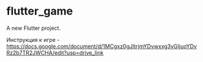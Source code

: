 # flutter_game

A new Flutter project.

Инструкция к игре - https://docs.google.com/document/d/1MCgxz0gJltrjmYDvwxxg3yGIjuoYDvRz2b7TR2JWCHA/edit?usp=drive_link
